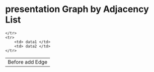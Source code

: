 # presentation Graph by Adjacency List
<table>
    <tr>
        <td colspan="2">Before add Edge</td>
        
    </tr>
    <tr>
        <td> data1 </td>
        <td> data2 </td>
    </tr>
</table>    
